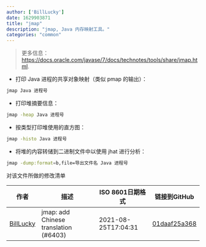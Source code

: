 ```yaml
---
author: ['BillLucky']
date: 1629903871
title: "jmap"
description: "jmap, Java 内存映射工具。"
categories: "common"
---
```

> 更多信息：<https://docs.oracle.com/javase/7/docs/technotes/tools/share/jmap.html>.

- 打印 Java 进程的共享对象映射（类似 pmap 的输出）：

```bash
jmap Java 进程号
```

- 打印堆摘要信息：

```bash
jmap -heap Java 进程号
```

- 按类型打印堆使用的直方图：

```bash
jmap -histo Java 进程号
```

- 将堆的内容转储到二进制文件中以使用 jhat 进行分析：

```bash
jmap -dump:format=b,file=导出文件名 Java 进程号
```
对该文件所做的修改清单


作者 | 描述 | ISO 8601日期格式 | 链接到GitHub
------|-----|-----|-----
[BillLucky](mailto:bill.libiao@gmail.com) | jmap: add Chinese translation (#6403) | 2021-08-25T17:04:31 | [01daaf25a368](https://github.com/tldr-pages/tldr/commit/01daaf25a36836d0327cc000ca409e88fa795646)

